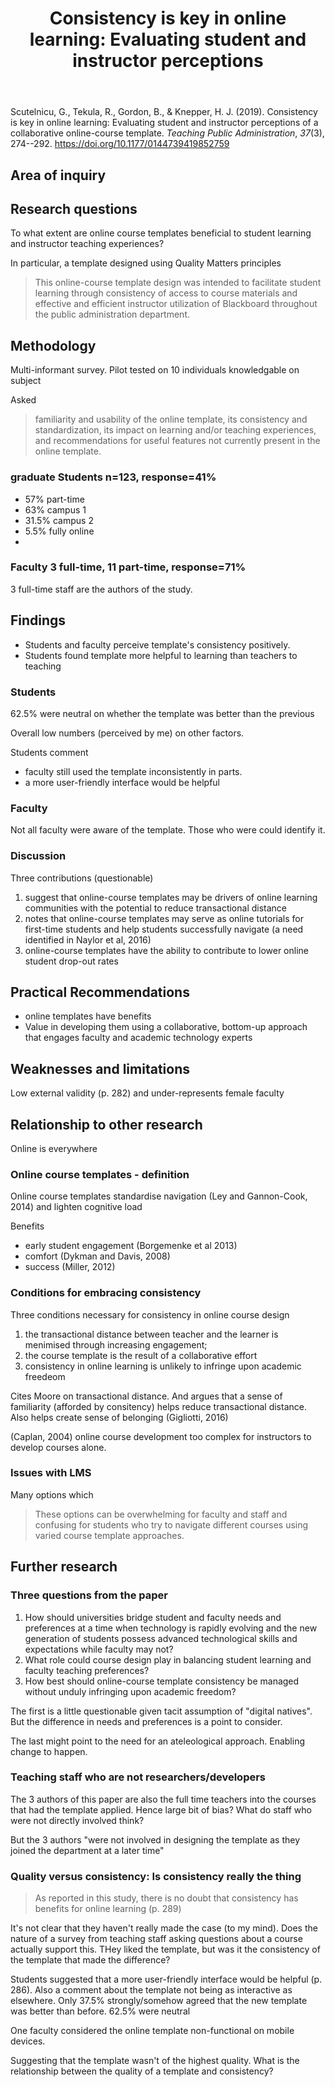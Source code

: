 ﻿---
backlinks:
- title: Templates and the scale problem
  url: /share/blog/2023/consistency-problem.html
- title: Consistency vs quality?
  url: /sense/Design/consistency-quality.html
title: 'Consistency is key in online learning: Evaluating student and instructor perceptions'
---
Scutelnicu, G., Tekula, R., Gordon, B., & Knepper, H. J. (2019). Consistency is key in online learning: Evaluating student and instructor perceptions of a collaborative online-course template. *Teaching Public Administration*, *37*(3), 274--292\. <https://doi.org/10.1177/0144739419852759>

## Area of inquiry


## Research questions

To what extent are online course templates beneficial to student learning and instructor teaching experiences?

In particular, a template designed using Quality Matters principles

> This online-course template design was intended to facilitate student learning through consistency of access to course materials and effective and efficient instructor utilization of Blackboard throughout the public administration department.

## Methodology

Multi-informant survey. Pilot tested on 10 individuals knowledgable on subject

Asked 
> familiarity and usability of the online template, its consistency and standardization, its impact on learning and/or teaching experiences, and recommendations for useful features not currently present in the online template.

### graduate Students n=123, response=41%

- 57% part-time
- 63% campus 1
- 31.5% campus 2
- 5.5% fully online
- 

### Faculty 3 full-time, 11 part-time, response=71%

3 full-time staff are the authors of the study.

## Findings

- Students and faculty perceive template's consistency positively.
- Students found template more helpful to learning than teachers to teaching

### Students

62.5% were neutral on whether the template was better than the previous

Overall low numbers (perceived by me) on other factors.

Students comment

- faculty still used the template inconsistently in parts.
- a more user-friendly interface would be helpful

### Faculty

Not all faculty were aware of the template. Those who were could identify it.

### Discussion

Three contributions (questionable)

1. suggest that online-course templates may be drivers of online learning communities with the potential to reduce transactional distance
2. notes that online-course templates may serve as online tutorials for first-time students and help students successfully navigate (a need identified in Naylor et al, 2016)
3. online-course templates have the ability to contribute to lower online student drop-out rates

## Practical Recommendations

- online templates have benefits
- Value in developing them using a collaborative, bottom-up approach that engages faculty and academic technology experts

## Weaknesses and limitations

Low external validity (p. 282) and under-represents female faculty

## Relationship to other research

Online is everywhere

### Online course templates - definition

Online course templates standardise navigation (Ley and Gannon-Cook, 2014) and lighten cognitive load

Benefits

- early student engagement (Borgemenke et al 2013)
- comfort (Dykman and Davis, 2008)
- success (Miller, 2012)

### Conditions for embracing consistency

Three conditions necessary for consistency in online course design

1. the transactional distance between teacher and the learner is menimised through increasing engagement;
2. the course template is the result of a collaborative effort
3. consistency in online learning is unlikely to infringe upon academic freedeom

Cites Moore on transactional distance. And argues that a sense of familiarity (afforded by consitency) helps reduce transactional distance.  Also helps create sense of belonging (Gigliotti, 2016) 

(Caplan, 2004) online course development too complex for instructors to develop courses alone.

### Issues with LMS

Many options which

> These options can be overwhelming for faculty and staff and confusing for students who try to navigate different courses using varied course template approaches.

## Further research

### Three questions from the paper

1. How should universities bridge student and faculty needs and preferences at a time when technology is rapidly evolving and the new generation of students possess advanced technological skills and expectations while faculty may not?
2. What role could course design play in balancing student learning and faculty teaching preferences?
3. How best should online-course template consistency be managed without unduly infringing upon academic freedom?

The first is a little questionable given tacit assumption of "digital natives". But the difference in needs and preferences is a point to consider.

The last might point to the need for an ateleological approach. Enabling change to happen.

### Teaching staff who are not researchers/developers

The 3 authors of this paper are also the full time teachers into the courses that had the template applied.  Hence large bit of bias?  What do staff who were not directly involved think?

But the 3 authors "were not involved in designing the template as they joined the department at a later time"

### Quality versus consistency: Is consistency really the thing

> As reported in this study, there is no doubt that consistency has benefits for online learning (p. 289)

It's not clear that they haven't really made the case (to my mind). Does the nature of a survey from teaching staff asking questions about a course actually support this.  THey liked the template, but was it the consistency of the template that made the difference?

Students suggested that a more user-friendly interface would be helpful (p. 286). Also a comment about the template not being as interactive as elsewhere. Only 37.5% strongly/somehow agreed that the new template was better than before. 62.5% were neutral

One faculty considered the online template non-functional on mobile devices.

Suggesting that the template wasn't of the highest quality. What is the relationship between the quality of a template and consistency?